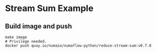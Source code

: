 # Stream Sum Example

## Build image and push

```shell
make image
# Privilege needed.
docker push quay.io/numaio/numaflow-python/reduce-stream-sum:v0.7.0
```

